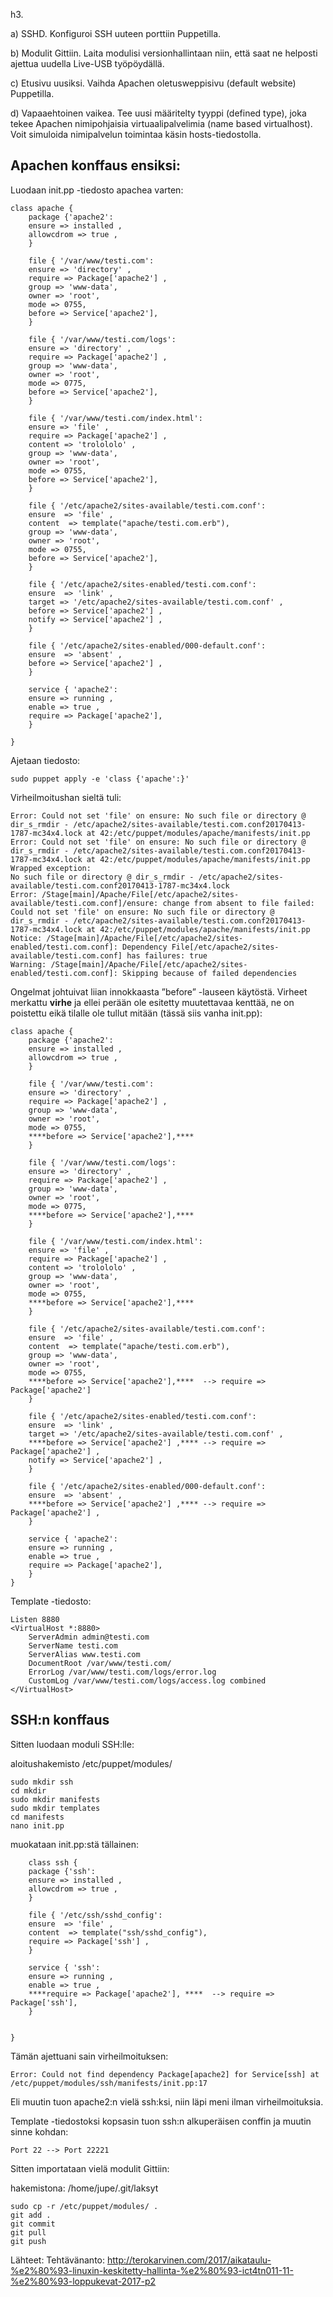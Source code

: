 h3.

a) SSHD. Konfiguroi SSH uuteen porttiin Puppetilla. 

b) Modulit Gittiin. Laita modulisi versionhallintaan niin, että saat ne helposti ajettua uudella Live-USB työpöydällä. 

c) Etusivu uusiksi. Vaihda Apachen oletusweppisivu (default website) Puppetilla. 

d) Vapaaehtoinen vaikea. Tee uusi määritelty tyyppi (defined type), joka tekee Apachen nimipohjaisia virtuaalipalvelimia (name based virtualhost). Voit simuloida nimipalvelun toimintaa käsin hosts-tiedostolla.

## Apachen konffaus ensiksi:
Luodaan init.pp -tiedosto apachea varten:

    class apache {
        package {'apache2':
        ensure => installed ,
        allowcdrom => true ,
        }

        file { '/var/www/testi.com':
        ensure => 'directory' ,
        require => Package['apache2'] ,
        group => 'www-data',
        owner => 'root',
        mode => 0755,
        before => Service['apache2'],
        }

        file { '/var/www/testi.com/logs':
        ensure => 'directory' ,
        require => Package['apache2'] ,
        group => 'www-data',
        owner => 'root',
        mode => 0775,
        before => Service['apache2'],
        }

        file { '/var/www/testi.com/index.html':
        ensure => 'file' ,
        require => Package['apache2'] ,
        content => 'trolololo' ,
        group => 'www-data',
        owner => 'root',
        mode => 0755,
        before => Service['apache2'],
        }

        file { '/etc/apache2/sites-available/testi.com.conf':
        ensure  => 'file' ,
        content  => template("apache/testi.com.erb"),
        group => 'www-data',
        owner => 'root',
        mode => 0755,
        before => Service['apache2'],
        }

        file { '/etc/apache2/sites-enabled/testi.com.conf':
        ensure  => 'link' ,
        target => '/etc/apache2/sites-available/testi.com.conf' ,
        before => Service['apache2'] ,
        notify => Service['apache2'] ,
        }

        file { '/etc/apache2/sites-enabled/000-default.conf':
        ensure  => 'absent' ,
        before => Service['apache2'] ,
        }

        service { 'apache2':
        ensure => running ,
        enable => true ,
        require => Package['apache2'],
        }

    }

Ajetaan tiedosto:

    sudo puppet apply -e 'class {'apache':}'

Virheilmoitushan sieltä tuli:

    Error: Could not set 'file' on ensure: No such file or directory @ dir_s_rmdir - /etc/apache2/sites-available/testi.com.conf20170413-1787-mc34x4.lock at 42:/etc/puppet/modules/apache/manifests/init.pp
    Error: Could not set 'file' on ensure: No such file or directory @ dir_s_rmdir - /etc/apache2/sites-available/testi.com.conf20170413-1787-mc34x4.lock at 42:/etc/puppet/modules/apache/manifests/init.pp
    Wrapped exception:
    No such file or directory @ dir_s_rmdir - /etc/apache2/sites-available/testi.com.conf20170413-1787-mc34x4.lock
    Error: /Stage[main]/Apache/File[/etc/apache2/sites-available/testi.com.conf]/ensure: change from absent to file failed: Could not set 'file' on ensure: No such file or directory @ dir_s_rmdir - /etc/apache2/sites-available/testi.com.conf20170413-1787-mc34x4.lock at 42:/etc/puppet/modules/apache/manifests/init.pp
    Notice: /Stage[main]/Apache/File[/etc/apache2/sites-enabled/testi.com.conf]: Dependency File[/etc/apache2/sites-available/testi.com.conf] has failures: true
    Warning: /Stage[main]/Apache/File[/etc/apache2/sites-enabled/testi.com.conf]: Skipping because of failed dependencies

Ongelmat johtuivat liian innokkaasta ”before” -lauseen käytöstä. Virheet merkattu ****virhe**** ja ellei perään ole esitetty muutettavaa kenttää, ne on poistettu eikä tilalle ole tullut mitään (tässä siis vanha init.pp):

    class apache {
        package {'apache2':
        ensure => installed ,
        allowcdrom => true ,
        }

        file { '/var/www/testi.com':
        ensure => 'directory' ,
        require => Package['apache2'] ,
        group => 'www-data',
        owner => 'root',
        mode => 0755,
        ****before => Service['apache2'],****
        }

        file { '/var/www/testi.com/logs':
        ensure => 'directory' ,
        require => Package['apache2'] ,
        group => 'www-data',
        owner => 'root',
        mode => 0775,
        ****before => Service['apache2'],****
        }

        file { '/var/www/testi.com/index.html':
        ensure => 'file' ,
        require => Package['apache2'] ,
        content => 'trolololo' ,
        group => 'www-data',
        owner => 'root',
        mode => 0755,
        ****before => Service['apache2'],****
        }

        file { '/etc/apache2/sites-available/testi.com.conf':
        ensure  => 'file' ,
        content  => template("apache/testi.com.erb"),
        group => 'www-data',
        owner => 'root',
        mode => 0755,
        ****before => Service['apache2'],****  --> require => Package['apache2']
        }

        file { '/etc/apache2/sites-enabled/testi.com.conf':
        ensure  => 'link' ,
        target => '/etc/apache2/sites-available/testi.com.conf' ,
        ****before => Service['apache2'] ,**** --> require => Package['apache2'] ,
        notify => Service['apache2'] ,
        }

        file { '/etc/apache2/sites-enabled/000-default.conf':
        ensure  => 'absent' ,
        ****before => Service['apache2'] ,**** --> require => Package['apache2'] ,
        }

        service { 'apache2':
        ensure => running ,
        enable => true ,
        require => Package['apache2'],
        }
    }

Template -tiedosto:

    Listen 8880 
    <VirtualHost *:8880>
        ServerAdmin admin@testi.com
        ServerName testi.com
        ServerAlias www.testi.com
        DocumentRoot /var/www/testi.com/
        ErrorLog /var/www/testi.com/logs/error.log
        CustomLog /var/www/testi.com/logs/access.log combined
    </VirtualHost>


## SSH:n konffaus

Sitten luodaan moduli SSH:lle:

aloitushakemisto /etc/puppet/modules/

    sudo mkdir ssh
    cd mkdir
    sudo mkdir manifests
    sudo mkdir templates
    cd manifests
    nano init.pp

muokataan init.pp:stä tällainen:

        class ssh {
        package {'ssh':
        ensure => installed ,
        allowcdrom => true ,
        }

        file { '/etc/ssh/sshd_config':
        ensure  => 'file' ,
        content  => template("ssh/sshd_config"),
        require => Package['ssh'] ,
        }

        service { 'ssh':
        ensure => running ,
        enable => true ,
        ****require => Package['apache2'], ****  --> require => Package['ssh'],
        }


    }

Tämän ajettuani sain virheilmoituksen:

    Error: Could not find dependency Package[apache2] for Service[ssh] at /etc/puppet/modules/ssh/manifests/init.pp:17

Eli muutin tuon apache2:n vielä ssh:ksi, niin läpi meni ilman virheilmoituksia.

Template -tiedostoksi kopsasin tuon ssh:n alkuperäisen conffin ja muutin sinne kohdan:

    Port 22 --> Port 22221

Sitten importataan vielä modulit Gittiin:

hakemistona: /home/jupe/.git/laksyt

    sudo cp -r /etc/puppet/modules/ .
    git add .
    git commit
    git pull
    git push


Lähteet: Tehtävänanto: http://terokarvinen.com/2017/aikataulu-%e2%80%93-linuxin-keskitetty-hallinta-%e2%80%93-ict4tn011-11-%e2%80%93-loppukevat-2017-p2

